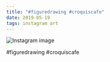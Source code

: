```yaml
---
title: "#figuredrawing #croquiscafe"
date: 2019-05-19
tags: instagram art
---
```


![Instagram image](/media/60350008_142016100256940_5729151077276352901_n_18040233964095024.jpg)

#figuredrawing #croquiscafe
